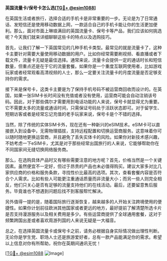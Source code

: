 **英国流量卡/保号卡怎么选[[TG💪+ @esim1088](https://t.me/s/esim1088)]**

在英国生活或者旅行，选择合适的手机卡是非常重要的一步。无论是为了日常通话、发短信还是使用移动数据上网，一款适合自己的手机卡能让你的生活更加便利。那么，面对市面上琳琅满目的英国流量卡、保号卡等产品，我们应该如何挑选呢？今天我们就来详细聊聊这些卡的特点以及选购技巧。

首先，让我们了解一下英国常见的几种手机卡类型。最常见的就是流量卡了，这种卡主要针对需要大量使用移动数据的用户。比如你经常需要刷视频、看直播或者下载文件，流量卡无疑是最佳选择。通常来说，流量卡会提供一定的通话时长和短信数量，但重点还是在于它的流量套餐。如果你是一个重度互联网使用者，比如游戏玩家或者经常观看高清视频的人士，那么一定要关注流量卡的月度流量是否足够支持你的需求。

接下来是保号卡，这类卡主要是为了保持手机号码不被运营商回收而设计的。在英国，如果一张SIM卡长时间没有充值或者没有使用，运营商可能会自动注销该号码。因此，对于那些偶尔才需要用到电话功能的人来说，保号卡就显得尤为重要。它不需要太多的流量或通话时间，只需保证号码处于活跃状态即可。对于留学生、短期访客或者是经常忘记充值的老手玩家来说，保号卡是个不错的选择。

当然，除了传统的实体SIM卡外，现在还有一种新兴的eSIM技术。eSIM卡可以直接嵌入到设备中，无需物理插拔，支持远程配置和切换运营商服务。这意味着你可以随时随地更换运营商，并且避免了丢失实体卡的风险。如果你对新技术感兴趣，不妨考虑一下eSIM卡，尤其是对于那些经常出国旅行的人来说，它能够帮助你在不同国家间无缝切换网络服务商。

那么，在选购具体产品时又有哪些需要注意的地方呢？首先，价格当然是一个关键因素。虽然便宜不一定好，但过于昂贵的产品也未必值得购买。建议大家多对比几家供应商的价格和服务条款，寻找性价比最高的选项。其次，查看套餐内容是否符合个人需求。比如有些人可能更注重通话质量而非流量大小；而另一些人则完全相反，他们只关心是否有足够的流量支持他们的在线活动。最后，还要留意售后服务。毕竟谁也不想遇到问题后找不到客服帮忙解决。

另外值得一提的是，随着国际旅行逐渐恢复，越来越多的人开始关注跨境使用的便捷性。如果你计划前往欧洲其他国家或者更远的地方，最好提前了解清楚所选卡片是否支持漫游服务以及相关费用是多少。有些运营商提供了全球通用套餐，这对于频繁跨国出差或者喜欢周游列国的人来说无疑是一大福音。

总之，在选择英国流量卡或保号卡之前，请务必根据自身实际情况做出理性判断。无论你是学生党、职场人士还是旅游爱好者，总有一款产品能满足你的需求。希望以上信息对你有所帮助，祝你在英期间通讯无忧！

[[TG💪+ @esim1088](https://t.me/s/esim1088) ![Image](https://i.postimg.cc/4NQfJmqS/Snipaste-2025-05-13-00-14-12.png)]